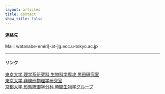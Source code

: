 ```yaml
---
layout: articles
title: Contact
show_title: false
---
```

#### 連絡先
Mail: watanabe-emiri[-at-]g.ecc.u-tokyo.ac.jp  
  
  
  
***

#### リンク  
[東京大学 理学系研究科 生物科学専攻 黒田研究室](http://kurodalab.bs.s.u-tokyo.ac.jp/ja/top/)  
[東京大学 非線形物理学研究室](http://www.hk.k.u-tokyo.ac.jp/)  
[京都大学 形態統御学分科 時間生物学グループ](http://cosmos.bot.kyoto-u.ac.jp/clock/)  
